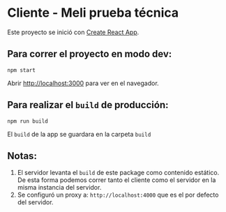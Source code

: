 # Cliente - Meli prueba técnica

Este proyecto se inició con [Create React App](https://github.com/facebook/create-react-app).

## Para correr el proyecto en modo dev:

`npm start`

Abrir [http://localhost:3000](http://localhost:3000) para ver en el navegador.

## Para realizar el `build` de producción:

`npm run build`

El `build` de la app se guardara en la carpeta `build`

## Notas:

1. El servidor levanta el `build` de este package como contenido estático. De esta forma podemos correr tanto el cliente como el servidor en la misma instancia del servidor.
2. Se configuró un proxy a: `http://localhost:4000` que es el por defecto del servidor.